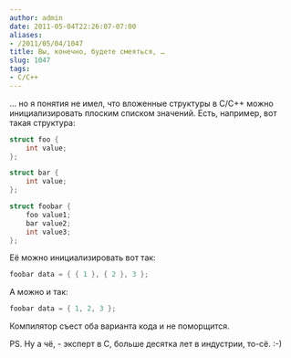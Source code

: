 ```yaml
---
author: admin
date: 2011-05-04T22:26:07-07:00
aliases:
- /2011/05/04/1047
title: Вы, конечно, будете смеяться, …
slug: 1047
tags:
- C/C++
---
```


... но я понятия не имел, что вложенные структуры в C/C++ можно инициализировать плоским списком значений. Есть, например, вот такая структура:

```cpp
struct foo {
    int value;
};

struct bar {
    int value;
};

struct foobar {
    foo value1;
    bar value2;
    int value3;
};
```

Её можно инициализировать вот так:

```cpp
foobar data = { { 1 }, { 2 }, 3 };
```

А можно и так:

```cpp
foobar data = { 1, 2, 3 };
```

Компилятор съест оба варианта кода и не поморщится.

PS. Ну а чё, - эксперт в C, больше десятка лет в индустрии, то-сё. :-)
